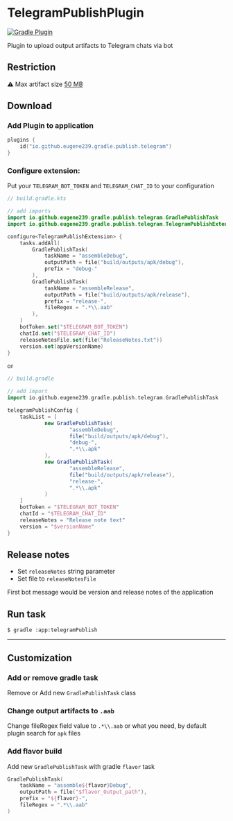 TelegramPublishPlugin
==============================
[![Gradle Plugin](https://img.shields.io/gradle-plugin-portal/v/io.github.eugene239.gradle.publish.telegram)](https://plugins.gradle.org/plugin/io.github.eugene239.gradle.publish.telegram)

Plugin to upload output artifacts to Telegram chats via bot

Restriction
-----

⚠️ Max artifact size [50 MB][1]

Download
-----

### Add Plugin to application

```kotlin
plugins {
    id("io.github.eugene239.gradle.publish.telegram") 
}
```

### Configure extension:

Put your `TELEGRAM_BOT_TOKEN` and `TELEGRAM_CHAT_ID` to your configuration

```kotlin
// build.gradle.kts

// add imports
import io.github.eugene239.gradle.publish.telegram.GradlePublishTask
import io.github.eugene239.gradle.publish.telegram.TelegramPublishExtension

configure<TelegramPublishExtension> {
    tasks.addAll(
        GradlePublishTask(
            taskName = "assembleDebug",
            outputPath = file("build/outputs/apk/debug"),
            prefix = "debug-"
        ),
        GradlePublishTask(
            taskName = "assembleRelease",
            outputPath = file("build/outputs/apk/release"),
            prefix = "release-",
            fileRegex = ".*\\.aab"
        ),
    )
    botToken.set("$TELEGRAM_BOT_TOKEN")
    chatId.set("$TELEGRAM_CHAT_ID")
    releaseNotesFile.set(file("ReleaseNotes.txt"))
    version.set(appVersionName)
}
```

or

```groovy
// build.gradle

// add import
import io.github.eugene239.gradle.publish.telegram.GradlePublishTask

telegramPublishConfig {
    taskList = [
            new GradlePublishTask(
                    "assembleDebug",
                    file("build/outputs/apk/debug"),
                    "debug-",
                    ".*\\.apk"
            ),
            new GradlePublishTask(
                    "assembleRelease",
                    file("build/outputs/apk/release"),
                    "release-",
                    ".*\\.apk"
            )
    ]
    botToken = "$TELEGRAM_BOT_TOKEN"
    chatId = "$TELEGRAM_CHAT_ID"
    releaseNotes = "Release note text"
    version = "$versionName"
}
```

Release notes
-----

- Set `releaseNotes` string parameter
- Set file to `releaseNotesFile`

First bot message would be version and release notes of the application


Run task
-----

```
$ gradle :app:telegramPublish 
```

--- 

Customization
-----

### Add or remove gradle task

Remove or Add new `GradlePublishTask` class

### Change output artifacts to `.aab`

Change fileRegex field value to `.*\\.aab` or what you need, by default plugin search for `apk`
files

### Add flavor build

Add new `GradlePublishTask` with gradle `flavor` task

```kotlin
GradlePublishTask(
    taskName = "assemble${flavor}Debug",
    outputPath = file("$flavor_Output_path"),
    prefix = "${flavor}-",
    fileRegex = ".*\\.aab"
)
```

[1]: https://core.telegram.org/bots/api#senddocument